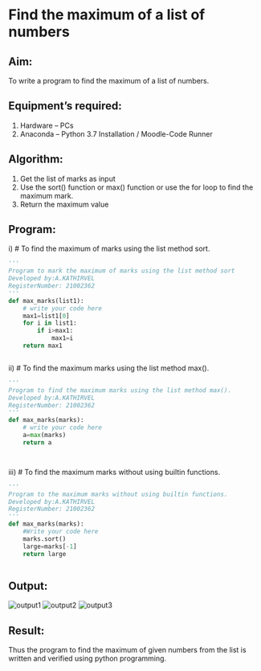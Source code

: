 # Find the maximum of a list of numbers
## Aim:
To write a program to find the maximum of a list of numbers.
## Equipment’s required:
1.	Hardware – PCs
2.	Anaconda – Python 3.7 Installation / Moodle-Code Runner
## Algorithm:
1.	Get the list of marks as input
2.	Use the sort() function or max() function or use the for loop to find the maximum mark.
3.	Return the maximum value
## Program:


i)	# To find the maximum of marks using the list method sort.
```Python
''' 
Program to mark the maximum of marks using the list method sort
Developed by:A.KATHIRVEL
RegisterNumber: 21002362
'''
def max_marks(list1):
    # write your code here
    max1=list1[0]
    for i in list1:
        if i>max1:
            max1=i
    return max1



```

ii)	# To find the maximum marks using the list method max().
```Python
''' 
Program to find the maximum marks using the list method max().
Developed by:A.KATHIRVEL
RegisterNumber: 21002362
'''
def max_marks(marks):
    # write your code here
    a=max(marks)
    return a




```

iii) # To find the maximum marks without using builtin functions.
```Python
''' 
Program to the maximum marks without using builtin functions.
Developed by:A.KATHIRVEL
RegisterNumber: 21002362
'''
def max_marks(marks):
    #Write your code here
    marks.sort()
    large=marks[-1]
    return large



```


## Output:
![output1](https://github.com/vijay21500269/FindMaximum/blob/main/Screenshot%20(26).png)
![output2](https://github.com/vijay21500269/FindMaximum/blob/main/Screenshot%20(27).png)
![output3](https://github.com/vijay21500269/FindMaximum/blob/main/Screenshot%20(28).png)

## Result:
Thus the program to find the maximum of given numbers from the list is written and verified using python programming.
